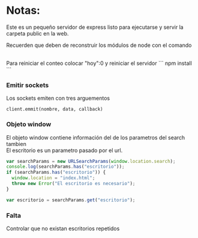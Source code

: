 # Notas:

Este es un pequeño servidor de express listo para ejecutarse y servir la carpeta public en la web.

Recuerden que deben de reconstruir los módulos de node con el comando

<br>
Para reiniciar el conteo colocar "hoy":0 y reiniciar el servidor 
```
npm install
```

### Emitir sockets

Los sockets emiten con tres arguementos

```javascrypt
client.emmit(nombre, data, callback)
```

### Objeto window

El objeto window contiene información del de los parametros del search tambien
<br>
El escritorio es un parametro pasado por el url.

```javascript
var searchParams = new URLSearchParams(window.location.search);
console.log(searchParams.has("escritorio"));
if (searchParams.has("escritorio")) {
  window.location = "index.html";
  throw new Error("El escritorio es necesario");
}

var escritorio = searchParams.get("escritorio");
```

### Falta

Controlar que no existan escritorios repetidos
